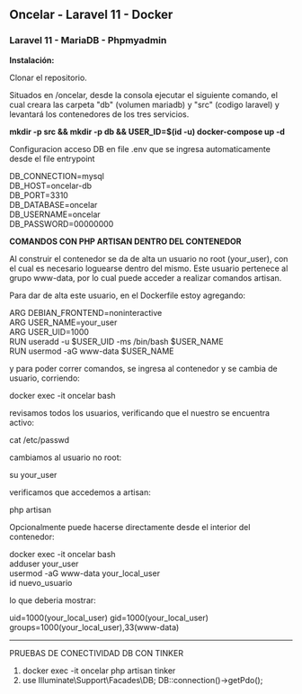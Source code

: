 ## Oncelar - Laravel 11 - Docker  
### Laravel 11 - MariaDB - Phpmyadmin

**Instalación:**  

Clonar el repositorio.  

Situados en /oncelar, desde la consola ejecutar el siguiente comando, el cual creara las carpeta "db" (volumen mariadb) y "src" (codigo laravel) y levantará los contenedores de los tres servicios.

**mkdir -p src && mkdir -p db && USER_ID=$(id -u) docker-compose up -d**  

Configuracion acceso DB en file .env que se ingresa automaticamente desde el file entrypoint 

DB_CONNECTION=mysql  
DB_HOST=oncelar-db  
DB_PORT=3310  
DB_DATABASE=oncelar  
DB_USERNAME=oncelar  
DB_PASSWORD=00000000  

**COMANDOS CON PHP ARTISAN DENTRO DEL CONTENEDOR**

Al construir el contenedor se da de alta un usuario no root (your_user), con el cual es necesario loguearse dentro del mismo.
Este usuario pertenece al grupo www-data, por lo cual puede acceder a realizar comandos artisan.  

Para dar de alta este usuario, en el Dockerfile estoy agregando:

ARG DEBIAN_FRONTEND=noninteractive  
ARG USER_NAME=your_user  
ARG USER_UID=1000  
RUN useradd -u $USER_UID -ms /bin/bash $USER_NAME  
RUN usermod -aG www-data $USER_NAME  

y para poder correr comandos, se ingresa al contenedor y se cambia de usuario, corriendo:

docker exec -it oncelar bash

revisamos todos los usuarios, verificando que el nuestro se encuentra activo:

cat /etc/passwd

cambiamos al usuario no root:

su your_user

verificamos que accedemos a artisan:

php artisan

Opcionalmente puede hacerse directamente desde el interior del contenedor:  

docker exec -it oncelar bash  
adduser your_user  
usermod -aG www-data your_local_user  
id nuevo_usuario  

lo que deberia mostrar:  

uid=1000(your_local_user) gid=1000(your_local_user) groups=1000(your_local_user),33(www-data)





--------------------------------------


PRUEBAS DE CONECTIVIDAD DB CON TINKER
1) docker exec -it oncelar php artisan tinker
2) use Illuminate\Support\Facades\DB; DB::connection()->getPdo();
